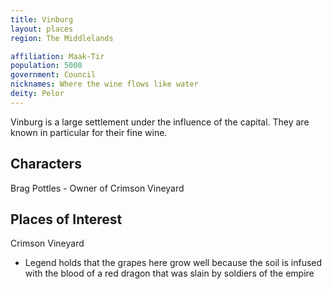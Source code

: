 ```yaml
---
title: Vinburg
layout: places
region: The Middlelands

affiliation: Maak-Tir
population: 5000
government: Council
nicknames: Where the wine flows like water
deity: Pelor
---
```

Vinburg is a large settlement under the influence of the capital. They are known in particular for their fine wine.

## Characters

Brag Pottles - Owner of Crimson Vineyard

## Places of Interest

Crimson Vineyard
- Legend holds that the grapes here grow well because the soil is infused with the blood of a red dragon that was slain by soldiers of the empire